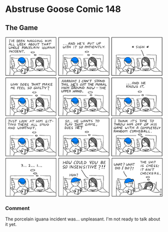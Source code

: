# Abstruse Goose Comic 148
## The Game

![image](game.png)
### Comment
The porcelain iguana incident was... unpleasant. I'm not ready to talk about it yet.
